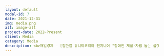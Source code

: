 ```yaml
---
layout: default
modal-id: 7
date: 2021-12-31
img: media.png
alt: image-alt
project-date: 2022~Present
client: Media
category: Media
description: <b>매일경제 - [김한얼 유니티코리아 엔지니어 "장애인 재활·자립 돕는 플랫폼 만들 것"]<a href=https://www.mk.co.kr/news/it/view/2022/08/677234 target=_blank><img src="img/portfolio/mk-20220801.png"></a></b><br><br><b>심터뷰 - [하루 아침에 모든 걸 포기해야 했다]</b><br><iframe src="https://www.youtube.com/embed/2nWjXWDSWrY" frameborder="0" allowfullscreen width="100%" height="300px"></iframe><br><br><b>심터뷰 - [사람을 살리는 기술]</b><br><iframe src="https://www.youtube.com/embed/xz4_6JUT1hQ" frameborder="0" allowfullscreen width="100%" height="300px"></iframe><br><br><b>원샷한솔 - 솔터뷰 [하루아침에 하반신마비가 된 이유와 예상 못한 여자친구의 한마디]</b><br><iframe src="https://www.youtube.com/embed/1JQ-9smkEAg" frameborder="0" allowfullscreen width="100%" height="300px"></iframe>
---
```

